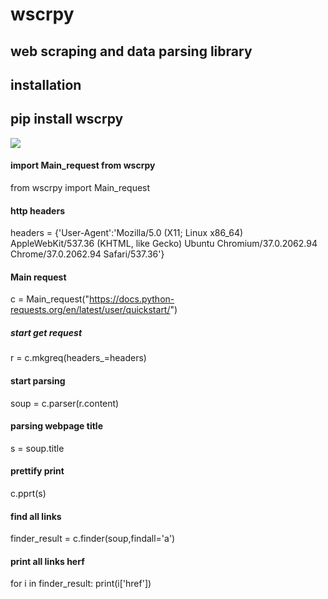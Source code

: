# wscrpy
web scraping and data parsing library
-------------------------------------
installation
---------------------------------------
pip install wscrpy 
-----------------------
<img src="https://i.ibb.co/8bb3Dvf/2022-01-14-101645.jpg" > </img>
#### import Main_request from wscrpy
from wscrpy import Main_request
#### http headers
headers = {'User-Agent':'Mozilla/5.0 (X11; Linux x86_64) AppleWebKit/537.36 (KHTML, like Gecko) Ubuntu Chromium/37.0.2062.94 Chrome/37.0.2062.94 Safari/537.36'}
#### Main request
c  = Main_request("https://docs.python-requests.org/en/latest/user/quickstart/")
##### start get request
r = c.mkgreq(headers_=headers)
#### start parsing 
soup = c.parser(r.content)
#### parsing webpage title
s = soup.title
#### prettify print
c.pprt(s)
#### find all links
finder_result = c.finder(soup,findall='a')
#### print all links herf
for i in finder_result:
	print(i['href'])
